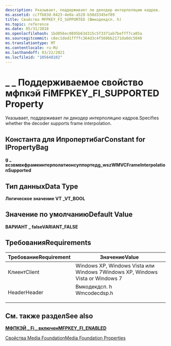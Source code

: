 ```yaml
---
description: Указывает, поддерживает ли декодер интерполяцию кадров.
ms.assetid: cc7fb83d-8423-4e0a-a520-b58d3345ef89
title: Свойство MFPKEY_FI_SUPPORTED (Вмкодекдсп. h)
ms.topic: reference
ms.date: 05/31/2018
ms.openlocfilehash: 1bd056ec0895b63d315c5f3371ab7befff7ca85a
ms.sourcegitcommit: c8ec1ded1ffffc364d3c4f560bb2171da0dc5040
ms.translationtype: MT
ms.contentlocale: ru-RU
ms.lasthandoff: 03/22/2021
ms.locfileid: "105648102"
---
```

# <a name="mfpkey_fi_supported-property"></a><span data-ttu-id="f6a7d-103">\_ \_ Поддерживаемое свойство мфпкэй Fi</span><span class="sxs-lookup"><span data-stu-id="f6a7d-103">MFPKEY\_FI\_SUPPORTED Property</span></span>

<span data-ttu-id="f6a7d-104">Указывает, поддерживает ли декодер интерполяцию кадров.</span><span class="sxs-lookup"><span data-stu-id="f6a7d-104">Specifies whether the decoder supports frame interpolation.</span></span>

## <a name="constant-for-ipropertybag"></a><span data-ttu-id="f6a7d-105">Константа для Ипропертибаг</span><span class="sxs-lookup"><span data-stu-id="f6a7d-105">Constant for IPropertyBag</span></span>

<span data-ttu-id="f6a7d-106">**g \_ всзвмвкфрамеинтерполатионсуппортед**</span><span class="sxs-lookup"><span data-stu-id="f6a7d-106">**g\_wszWMVCFrameInterpolationSupported**</span></span>

## <a name="data-type"></a><span data-ttu-id="f6a7d-107">Тип данных</span><span class="sxs-lookup"><span data-stu-id="f6a7d-107">Data Type</span></span>

<span data-ttu-id="f6a7d-108">**Логическое значение VT \_**</span><span class="sxs-lookup"><span data-stu-id="f6a7d-108">**VT\_BOOL**</span></span>

## <a name="default-value"></a><span data-ttu-id="f6a7d-109">Значение по умолчанию</span><span class="sxs-lookup"><span data-stu-id="f6a7d-109">Default Value</span></span>

<span data-ttu-id="f6a7d-110">**ВАРИАНТ \_ false**</span><span class="sxs-lookup"><span data-stu-id="f6a7d-110">**VARIANT\_FALSE**</span></span>

## <a name="requirements"></a><span data-ttu-id="f6a7d-111">Требования</span><span class="sxs-lookup"><span data-stu-id="f6a7d-111">Requirements</span></span>



| <span data-ttu-id="f6a7d-112">Требование</span><span class="sxs-lookup"><span data-stu-id="f6a7d-112">Requirement</span></span> | <span data-ttu-id="f6a7d-113">Значение</span><span class="sxs-lookup"><span data-stu-id="f6a7d-113">Value</span></span> |
|-------------------|-----------------------------------------------------------------------------------------|
| <span data-ttu-id="f6a7d-114">Клиент</span><span class="sxs-lookup"><span data-stu-id="f6a7d-114">Client</span></span><br/> | <span data-ttu-id="f6a7d-115">Windows XP, Windows Vista или Windows 7</span><span class="sxs-lookup"><span data-stu-id="f6a7d-115">Windows XP, Windows Vista or Windows 7</span></span><br/>                                       |
| <span data-ttu-id="f6a7d-116">Header</span><span class="sxs-lookup"><span data-stu-id="f6a7d-116">Header</span></span><br/> | <dl> <span data-ttu-id="f6a7d-117"><dt>Вмкодекдсп. h</dt></span><span class="sxs-lookup"><span data-stu-id="f6a7d-117"><dt>Wmcodecdsp.h</dt></span></span> </dl> |



## <a name="see-also"></a><span data-ttu-id="f6a7d-118">См. также раздел</span><span class="sxs-lookup"><span data-stu-id="f6a7d-118">See also</span></span>

<dl> <dt>

[<span data-ttu-id="f6a7d-119">**МФПКЭЙ \_ Fi \_ включен**</span><span class="sxs-lookup"><span data-stu-id="f6a7d-119">**MFPKEY\_FI\_ENABLED**</span></span>](mfpkey-fi-enabledproperty.md)
</dt> <dt>

[<span data-ttu-id="f6a7d-120">Свойства Media Foundation</span><span class="sxs-lookup"><span data-stu-id="f6a7d-120">Media Foundation Properties</span></span>](media-foundation-properties.md)
</dt> </dl>

 

 





